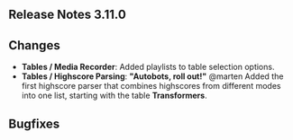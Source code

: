 ## Release Notes 3.11.0

## Changes
 
- **Tables / Media Recorder**: Added playlists to table selection options.
- **Tables / Highscore Parsing**: **"Autobots, roll out!"** @marten Added the first highscore parser that combines highscores from different modes into one list, starting with the table **Transformers**.


## Bugfixes
